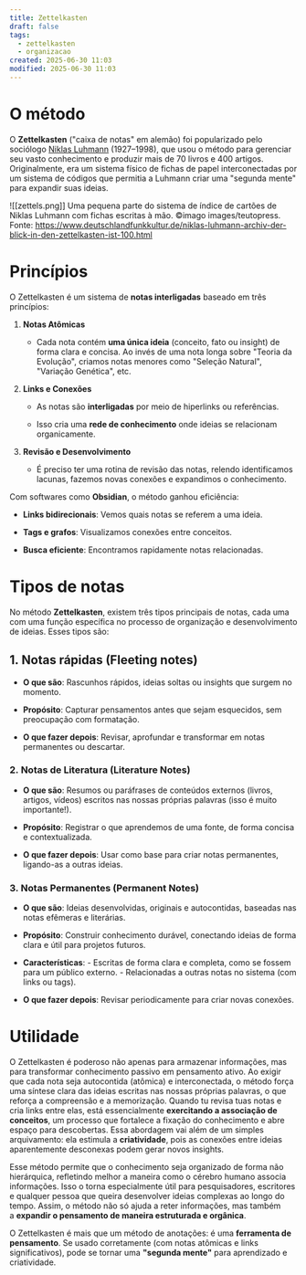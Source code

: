 ```yaml
---
title: Zettelkasten
draft: false
tags:
  - zettelkasten
  - organizacao
created: 2025-06-30 11:03
modified: 2025-06-30 11:03
---
```

# O método

O **Zettelkasten** ("caixa de notas" em alemão) foi popularizado pelo sociólogo [Niklas Luhmann](https://en.wikipedia.org/wiki/Niklas_Luhmann) (1927–1998), que usou o método para gerenciar seu vasto conhecimento e produzir mais de 70 livros e 400 artigos. Originalmente, era um sistema físico de fichas de papel interconectadas por um sistema de códigos que permitia a Luhmann criar uma "segunda mente" para expandir suas ideias.


![[zettels.png]]
Uma pequena parte do sistema de índice de cartões de Niklas Luhmann com fichas escritas à mão. ©imago images/teutopress. Fonte: https://www.deutschlandfunkkultur.de/niklas-luhmann-archiv-der-blick-in-den-zettelkasten-ist-100.html

# Princípios
O Zettelkasten é um sistema de **notas interligadas** baseado em três princípios:

1. **Notas Atômicas**
    
    - Cada nota contém **uma única ideia** (conceito, fato ou insight) de forma clara e concisa. Ao invés de uma nota longa sobre "Teoria da Evolução", criamos notas menores como "Seleção Natural", "Variação Genética", etc.
    
2. **Links e Conexões**
    
    - As notas são **interligadas** por meio de hiperlinks ou referências.
        
    - Isso cria uma **rede de conhecimento** onde ideias se relacionam organicamente.
        
3. **Revisão e Desenvolvimento**
    
    - É preciso ter uma rotina de revisão das notas, relendo identificamos lacunas, fazemos novas conexões e expandimos o conhecimento.
        

Com softwares como **Obsidian**, o método ganhou eficiência:

- **Links bidirecionais**: Vemos quais notas se referem a uma ideia.
    
- **Tags e grafos**: Visualizamos conexões entre conceitos.
    
- **Busca eficiente**: Encontramos rapidamente notas relacionadas.

# Tipos de notas

No método **Zettelkasten**, existem três tipos principais de notas, cada uma com uma função específica no processo de organização e desenvolvimento de ideias. Esses tipos são:

## 1. Notas rápidas (Fleeting notes)

- **O que são**: Rascunhos rápidos, ideias soltas ou insights que surgem no momento.
   
- **Propósito**: Capturar pensamentos antes que sejam esquecidos, sem preocupação com formatação. 

- **O que fazer depois**: Revisar, aprofundar e transformar em notas permanentes ou descartar.

### 2. Notas de Literatura (Literature Notes)

- **O que são**: Resumos ou paráfrases de conteúdos externos (livros, artigos, vídeos) escritos nas nossas próprias palavras (isso é muito importante!).
    
- **Propósito**: Registrar o que aprendemos de uma fonte, de forma concisa e contextualizada.
    
- **O que fazer depois**: Usar como base para criar notas permanentes, ligando-as a outras ideias.

### 3. **Notas Permanentes (Permanent Notes)**

- **O que são**: Ideias desenvolvidas, originais e autocontidas, baseadas nas notas efêmeras e literárias.
    
- **Propósito**: Construir conhecimento durável, conectando ideias de forma clara e útil para projetos futuros.
    
- **Características**:
       - Escritas de forma clara e completa, como se fossem para um público externo.
       - Relacionadas a outras notas no sistema (com links ou tags).
        
- **O que fazer depois**: Revisar periodicamente para criar novas conexões.

# Utilidade
O Zettelkasten é poderoso não apenas para armazenar informações, mas para transformar conhecimento passivo em pensamento ativo. Ao exigir que cada nota seja autocontida (atômica) e interconectada, o método força uma síntese clara das ideias escritas nas nossas próprias palavras, o que reforça a compreensão e a memorização. Quando tu revisa tuas notas e cria links entre elas, está essencialmente **exercitando a associação de conceitos**, um processo que fortalece a fixação do conhecimento e abre espaço para descobertas. Essa abordagem vai além de um simples arquivamento: ela estimula a **criatividade**, pois as conexões entre ideias aparentemente desconexas podem gerar novos insights.

Esse método permite que o conhecimento seja organizado de forma não hierárquica, refletindo melhor a maneira como o cérebro humano associa informações. Isso o torna especialmente útil para pesquisadores, escritores e qualquer pessoa que queira desenvolver ideias complexas ao longo do tempo. Assim, o método não só ajuda a reter informações, mas também a **expandir o pensamento de maneira estruturada e orgânica**.

O Zettelkasten é mais que um método de anotações: é uma **ferramenta de pensamento**. Se usado corretamente (com notas atômicas e links significativos), pode se tornar uma **"segunda mente"** para aprendizado e criatividade.